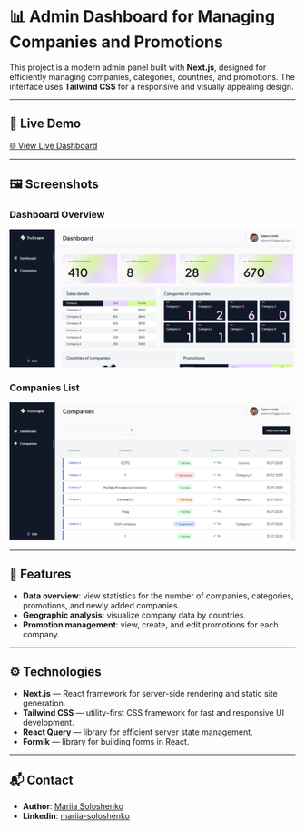 # 📊 Admin Dashboard for Managing Companies and Promotions

This project is a modern admin panel built with **Next.js**, designed for efficiently managing companies, categories, countries, and promotions. The interface uses **Tailwind CSS** for a responsive and visually appealing design.

---

## 🔗 Live Demo

[🌐 View Live Dashboard](https://next-js-six-blond.vercel.app/dashboard)

---

## 🖼️ Screenshots

### Dashboard Overview
![Dashboard Overview](/public/screenshots/dashboard.png)

### Companies List
![Companies List](/public/screenshots/companies.png)

---

## 🚀 Features

- **Data overview**: view statistics for the number of companies, categories, promotions, and newly added companies.  
- **Geographic analysis**: visualize company data by countries.  
- **Promotion management**: view, create, and edit promotions for each company.

---

## ⚙️ Technologies

- **Next.js** — React framework for server-side rendering and static site generation.  
- **Tailwind CSS** — utility-first CSS framework for fast and responsive UI development.  
- **React Query** — library for efficient server state management.  
- **Formik** — library for building forms in React.

---

## 📬 Contact

- **Author**: [Mariia Soloshenko](https://github.com/your-username)  
- **Linkedin**: [mariia-soloshenko](https://www.linkedin.com/in/mariia-soloshenko/)
